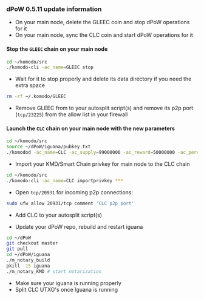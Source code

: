 ### dPoW 0.5.11 update information

- On your main node, delete the GLEEC coin and stop dPoW operations for it
- On your main node, sync the CLC coin and start dPoW operations for it

#### Stop the `GLEEC` chain on your main node

```bash
cd ~/komodo/src
./komodo-cli -ac_name=GLEEC stop
```

- Wait for it to stop properly and delete its data directory if you need the extra space

```bash
rm -rf ~/.komodo/GLEEC
```

- Remove GLEEC from to your autosplit script(s) and remove its p2p port (`tcp/23225`) from the allow list in your firewall

#### Launch the `CLC` chain on your main node with the new parameters

```bash
cd ~/komodo/src
source ~/dPoW/iguana/pubkey.txt
./komodod -ac_name=CLC -ac_supply=99000000 -ac_reward=50000000 -ac_perc=100000000 -ac_founders=1 -ac_cc=45 -ac_public=1 -ac_snapshot=1440 -ac_pubkey=02df9bda7bfe2bcaa938b29a399fb0ba58cfb6cc3ddc0001062a600f60a8237ad9 -addnode=node.cryptocollider.com -ac_adaptivepow=6 -pubkey=$pubkey &
```

- Import your KMD/Smart Chain privkey for main node to the CLC chain

```bash
cd ~/komodo/src
./komodo-cli -ac_name=CLC importprivkey ***
```

- Open `tcp/20931` for incoming p2p connections:

```bash
sudo ufw allow 20931/tcp comment 'CLC p2p port'
```

- Add CLC to your autosplit script(s)

- Update your dPoW repo, rebuild and restart iguana

```bash
cd ~/dPoW
git checkout master
git pull
cd ~/dPoW/iguana
./m_notary_build
pkill -15 iguana
./m_notary_KMD # start notarization
```

- Make sure your iguana is running properly
- Split CLC UTXO's once Iguana is running
